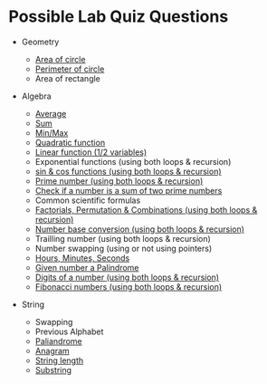 # Possible Lab Quiz Questions

- Geometry

  - [Area of circle](./solution/geometry/circle.c)
  - [Perimeter of circle](./solution/geometry/circle.c)
  - Area of rectangle

- Algebra

  - [Average](./solution/algebra/avg.c)
  - [Sum](./solution/algebra/sum.c)
  - [Min/Max](./solution/algebra/min_max.c-)
  - [Quadratic function](./day_2/quad.c)
  - [Linear function (1/2 variables)](./solution/algebra/linear.c)
  - Exponential functions (using both loops & recursion)
  - [sin & cos functions (using both loops & recursion)](./day_3/sine_series.c)
  - [Prime number (using both loops & recursion)](./solution/algebra/prime.c)
  - [Check if a number is a sum of two prime numbers](./solution/algebra/sum_of_primes.c)
  - Common scientific formulas
  - [Factorials, Permutation & Combinations (using both loops & recursion)](./solution/algebra/fcp.c)
  - [Number base conversion (using both loops & recursion)](./solution/algebra/base_n.c)
  - Trailling number (using both loops & recursion)
  - Number swapping (using or not using pointers)
  - [Hours, Minutes, Seconds](./solution/time/working_hour.c)
  - [Given number a Palindrome](./solution/algebra/paliandrome.c)
  - [Digits of a number (using both loops & recursion)](./solution/algebra/digits.c)
  - [Fibonacci numbers (using both loops & recursion)](./solution/algebra/fibonacci.c)

- String

  - Swapping
  - Previous Alphabet
  - [Paliandrome](./solution/string/paliandrome.c)
  - [Anagram](./day_6/anagram.c)
  - [String length](./solution/string/length.c)
  - [Substring](./solution/string/substring.c)
  
